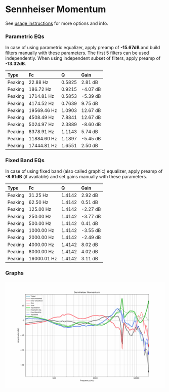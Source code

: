 # Sennheiser Momentum
See [usage instructions](https://github.com/jaakkopasanen/AutoEq#usage) for more options and info.

### Parametric EQs
In case of using parametric equalizer, apply preamp of **-15.67dB** and build filters manually
with these parameters. The first 5 filters can be used independently.
When using independent subset of filters, apply preamp of **-13.32dB**.

| Type    | Fc          |      Q | Gain     |
|:--------|:------------|:-------|:---------|
| Peaking | 22.88 Hz    | 0.5825 | 2.81 dB  |
| Peaking | 186.72 Hz   | 0.9215 | -4.07 dB |
| Peaking | 1714.81 Hz  | 0.5853 | -5.39 dB |
| Peaking | 4174.52 Hz  | 0.7639 | 9.75 dB  |
| Peaking | 19569.46 Hz | 1.0903 | 12.67 dB |
| Peaking | 4508.49 Hz  | 7.8841 | 12.67 dB |
| Peaking | 5024.97 Hz  | 2.3889 | -8.60 dB |
| Peaking | 8378.91 Hz  | 1.1143 | 5.74 dB  |
| Peaking | 11884.60 Hz | 1.1897 | -5.45 dB |
| Peaking | 17444.81 Hz | 1.6551 | 2.50 dB  |

### Fixed Band EQs
In case of using fixed band (also called graphic) equalizer, apply preamp of **-8.61dB**
(if available) and set gains manually with these parameters.

| Type    | Fc          |      Q | Gain     |
|:--------|:------------|:-------|:---------|
| Peaking | 31.25 Hz    | 1.4142 | 2.92 dB  |
| Peaking | 62.50 Hz    | 1.4142 | 0.51 dB  |
| Peaking | 125.00 Hz   | 1.4142 | -2.27 dB |
| Peaking | 250.00 Hz   | 1.4142 | -3.77 dB |
| Peaking | 500.00 Hz   | 1.4142 | 0.41 dB  |
| Peaking | 1000.00 Hz  | 1.4142 | -3.55 dB |
| Peaking | 2000.00 Hz  | 1.4142 | -2.49 dB |
| Peaking | 4000.00 Hz  | 1.4142 | 8.02 dB  |
| Peaking | 8000.00 Hz  | 1.4142 | 4.02 dB  |
| Peaking | 16000.01 Hz | 1.4142 | 3.11 dB  |

### Graphs
![](./Sennheiser%20Momentum.png)